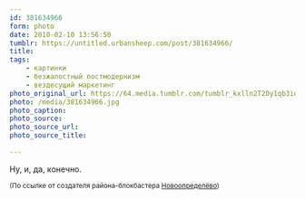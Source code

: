 ```yaml
---
id: 381634966
form: photo
date: 2010-02-10 13:56:50
tumblr: https://untitled.urbansheep.com/post/381634966/
title:
tags:
    - картинки
    - безжалостный постмодернизм
    - вездесущий маркетинг
photo_original_url: https://64.media.tumblr.com/tumblr_kxlln2T2Oy1qb3io8o1_640.jpg
photo: /media/381634966.jpg
photo_caption: 
photo_source:
photo_source_url:
photo_source_title:

---
```


<p>Ну, и, да, конечно.</p>

<p><small>(По ссылке от создателя района-блокбастера <a href="http://priskorbno.tumblr.com/post/379792031">Новоопределёво</a>)</small></p>
